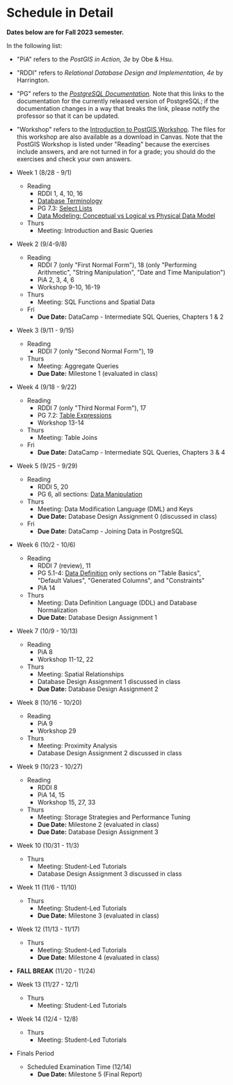 # Schedule in Detail

**Dates below are for Fall 2023 semester.**

In the following list:

* "PiA" refers to the *PostGIS in Action, 3e* by Obe & Hsu.
* "RDDI" refers to *Relational Database Design and Implementation, 4e* by Harrington.
* "PG" refers to the [*PostgreSQL Documentation*](https://www.postgresql.org/docs/current). Note that this links to the documentation for the currently released version of PostgreSQL; if the documentation changes in a way that breaks the link, please notify the professor so that it can be updated.
* "Workshop" refers to the [Introduction to PostGIS Workshop](http://postgis.net/workshops/postgis-intro/). The files for this workshop are also available as a download in Canvas. Note that the PostGIS Workshop is listed under "Reading" because the exercises include answers, and are not turned in for a grade; you should do the exercises and check your own answers.

* Week 1 (8/28 - 9/1)
    * Reading
        * RDDI 1, 4, 10, 16
        * [Database Terminology](https://www.crunchydata.com/blog/postgres-databases-and-schemas)
        * PG 7.3: [Select Lists](https://www.postgresql.org/docs/current/queries-select-lists.html)
        * [Data Modeling: Conceptual vs Logical vs Physical Data Model](https://online.visual-paradigm.com/knowledge/visual-modeling/conceptual-vs-logical-vs-physical-data-model)
    * Thurs
        * Meeting: Introduction and Basic Queries
* Week 2 (9/4-9/8)
    * Reading
        * RDDI 7 (only "First Normal Form"), 18 (only "Performing Arithmetic", "String Manipulation", "Date and Time Manipulation")
        * PiA 2, 3, 4, 6
        * Workshop 9-10, 16-19
    * Thurs
        * Meeting: SQL Functions and Spatial Data
    * Fri
        * **Due Date:** DataCamp - Intermediate SQL Queries, Chapters 1 & 2
* Week 3 (9/11 - 9/15)
    * Reading
        * RDDI 7 (only "Second Normal Form"), 19
    * Thurs
        * Meeting: Aggregate Queries
        * **Due Date:** Milestone 1 (evaluated in class)
* Week 4 (9/18 - 9/22)
    * Reading
        * RDDI 7 (only "Third Normal Form"), 17
        * PG 7.2: [Table Expressions](https://www.postgresql.org/docs/current/queries-table-expressions.html)
        * Workshop 13-14
    * Thurs
        * Meeting: Table Joins
    * Fri
        * **Due Date:** DataCamp - Intermediate SQL Queries, Chapters 3 & 4
* Week 5 (9/25 - 9/29)
    * Reading
        * RDDI 5, 20
        * PG 6, all sections: [Data Manipulation](https://www.postgresql.org/docs/current/dml.html)
    * Thurs
        * Meeting: Data Modification Language (DML) and Keys
        * **Due Date:** Database Design Assignment 0 (discussed in class)
    * Fri
        * **Due Date:** DataCamp - Joining Data in PostgreSQL
* Week 6 (10/2 - 10/6)
    * Reading
        * RDDI 7 (review), 11
        * PG 5.1-4: [Data Definition](https://www.postgresql.org/docs/current/ddl.html) only sections on "Table Basics", "Default Values", "Generated Columns", and "Constraints"
        * PiA 14
    * Thurs
        * Meeting: Data Definition Language (DDL) and Database Normalization
        * **Due Date:** Database Design Assignment 1
* Week 7 (10/9 - 10/13)
    * Reading
        * PiA 8
        * Workshop 11-12, 22
    * Thurs
        * Meeting: Spatial Relationships
        * Database Design Assignment 1 discussed in class
        * **Due Date:** Database Design Assignment 2
* Week 8 (10/16 - 10/20)
    * Reading
        * PiA 9
        * Workshop 29
    * Thurs
        * Meeting: Proximity Analysis
        * Database Design Assignment 2 discussed in class
* Week 9 (10/23 - 10/27)
    * Reading
        * RDDI 8
        * PiA 14, 15
        * Workshop 15, 27, 33
    * Thurs
        * Meeting: Storage Strategies and Performance Tuning
        * **Due Date:** Milestone 2 (evaluated in class)
        * **Due Date:** Database Design Assignment 3
* Week 10 (10/31 - 11/3)
    * Thurs
        * Meeting: Student-Led Tutorials
        * Database Design Assignment 3 discussed in class
* Week 11 (11/6 - 11/10)
    * Thurs
        * Meeting: Student-Led Tutorials
        * **Due Date:** Milestone 3 (evaluated in class)
* Week 12 (11/13 - 11/17)
    * Thurs
        * Meeting: Student-Led Tutorials
        * **Due Date:** Milestone 4 (evaluated in class)
* **FALL BREAK** (11/20 - 11/24)
* Week 13 (11/27 - 12/1)
    * Thurs
        * Meeting: Student-Led Tutorials
* Week 14 (12/4 - 12/8)
    * Thurs
        * Meeting: Student-Led Tutorials
* Finals Period
    * Scheduled Examination Time (12/14)
        * **Due Date:** Milestone 5 (Final Report)

